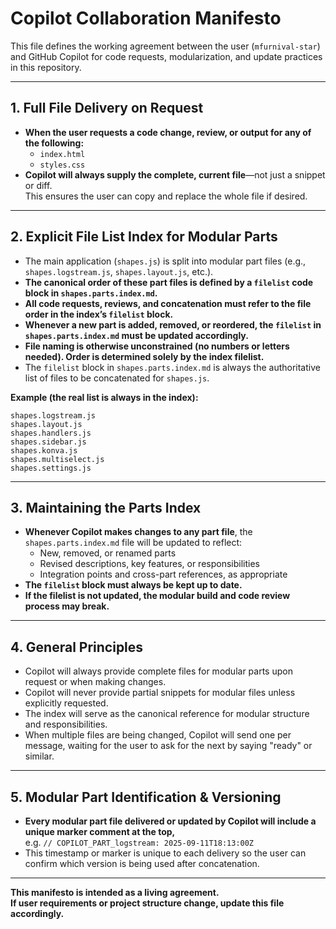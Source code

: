 # Copilot Collaboration Manifesto

This file defines the working agreement between the user (`mfurnival-star`) and GitHub Copilot for code requests, modularization, and update practices in this repository.

---

## 1. **Full File Delivery on Request**

- **When the user requests a code change, review, or output for any of the following:**
  - `index.html`
  - `styles.css`
- **Copilot will always supply the complete, current file**—not just a snippet or diff.  
  This ensures the user can copy and replace the whole file if desired.

---

## 2. **Explicit File List Index for Modular Parts**

- The main application (`shapes.js`) is split into modular part files (e.g., `shapes.logstream.js`, `shapes.layout.js`, etc.).
- **The canonical order of these part files is defined by a `filelist` code block in `shapes.parts.index.md`.**
- **All code requests, reviews, and concatenation must refer to the file order in the index’s `filelist` block.**
- **Whenever a new part is added, removed, or reordered, the `filelist` in `shapes.parts.index.md` must be updated accordingly.**
- **File naming is otherwise unconstrained (no numbers or letters needed). Order is determined solely by the index filelist.**
- The `filelist` block in `shapes.parts.index.md` is always the authoritative list of files to be concatenated for `shapes.js`.

**Example (the real list is always in the index):**
```filelist
shapes.logstream.js
shapes.layout.js
shapes.handlers.js
shapes.sidebar.js
shapes.konva.js
shapes.multiselect.js
shapes.settings.js
```

---

## 3. **Maintaining the Parts Index**

- **Whenever Copilot makes changes to any part file**, the `shapes.parts.index.md` file will be updated to reflect:
  - New, removed, or renamed parts
  - Revised descriptions, key features, or responsibilities
  - Integration points and cross-part references, as appropriate
- **The `filelist` block must always be kept up to date.**
- **If the filelist is not updated, the modular build and code review process may break.**

---

## 4. **General Principles**

- Copilot will always provide complete files for modular parts upon request or when making changes.
- Copilot will never provide partial snippets for modular files unless explicitly requested.
- The index will serve as the canonical reference for modular structure and responsibilities.
- When multiple files are being changed, Copilot will send one per message, waiting for the user to ask for the next by saying "ready" or similar.

---

## 5. **Modular Part Identification & Versioning**

- **Every modular part file delivered or updated by Copilot will include a unique marker comment at the top,**  
  e.g. `// COPILOT_PART_logstream: 2025-09-11T18:13:00Z`
- This timestamp or marker is unique to each delivery so the user can confirm which version is being used after concatenation.

---

**This manifesto is intended as a living agreement.  
If user requirements or project structure change, update this file accordingly.**
